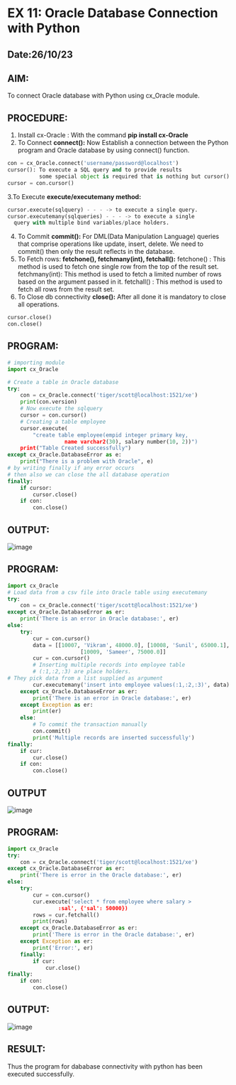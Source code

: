 # EX 11: Oracle Database Connection with Python
## Date:26/10/23
## AIM:
To connect Oracle database with Python using cx_Oracle module.
## PROCEDURE:
1. Install cx-Oracle : With the command **pip install cx-Oracle**
2. To Connect **connect():**
   Now Establish a connection between the Python program and Oracle database by using connect() function. 
```python
con = cx_Oracle.connect('username/password@localhost')
cursor(): To execute a SQL query and to provide results
          some special object is required that is nothing but cursor() object.
cursor = con.cursor()
```
3.To Execute **execute/executemany method:**
```python
cursor.execute(sqlquery) - - - -> to execute a single query. 
cursor.executemany(sqlqueries) - - - -> to execute a single
  query with multiple bind variables/place holders.
```
4. To Commit **commit():**
   For DML(Data Manipulation Language) queries that comprise operations like update, insert, delete. We need to commit() then only the result reflects in the database.
5. To Fetch rows: **fetchone(), fetchmany(int), fetchall():**
fetchone() : This method is used to fetch one single row from the top of the result set.
fetchmany(int): This method is used to fetch a limited number of rows based on the argument passed in it.
fetchall() : This method is used to fetch all rows from the result set.
6. To Close db connectivity **close():**
   After all done it is mandatory to close all operations.
```python
cursor.close()
con.close()
```
## PROGRAM:
```python
# importing module
import cx_Oracle

# Create a table in Oracle database
try:
	con = cx_Oracle.connect('tiger/scott@localhost:1521/xe')
	print(con.version)
	# Now execute the sqlquery
	cursor = con.cursor()
	# Creating a table employee
	cursor.execute(
		"create table employee(empid integer primary key,
                  name varchar2(30), salary number(10, 2))")
	print("Table Created successfully")
except cx_Oracle.DatabaseError as e:
	print("There is a problem with Oracle", e)
# by writing finally if any error occurs
# then also we can close the all database operation
finally:
	if cursor:
		cursor.close()
	if con:
		con.close()
```
## OUTPUT:
![image](https://github.com/dineshgl/EX-11-Oracle-Database-Connection-with-Python/assets/143793356/2bcf1487-985e-4933-bef0-9751295f0b28)

## PROGRAM:
```python
import cx_Oracle
# Load data from a csv file into Oracle table using executemany
try:
	con = cx_Oracle.connect('tiger/scott@localhost:1521/xe')
except cx_Oracle.DatabaseError as er:
	print('There is an error in Oracle database:', er)
else:
	try:
		cur = con.cursor()
		data = [[10007, 'Vikram', 48000.0], [10008, 'Sunil', 65000.1],
                       [10009, 'Sameer', 75000.0]]
		cur = con.cursor()
		# Inserting multiple records into employee table
		# (:1,:2,:3) are place holders.
# They pick data from a list supplied as argument
		cur.executemany('insert into employee values(:1,:2,:3)', data)
	except cx_Oracle.DatabaseError as er:
		print('There is an error in Oracle database:', er)
	except Exception as er:
		print(er)
	else:
		# To commit the transaction manually
		con.commit()
		print('Multiple records are inserted successfully')
finally:
	if cur:
		cur.close()
	if con:
		con.close()
```
## OUTPUT
![image](https://github.com/dineshgl/EX-11-Oracle-Database-Connection-with-Python/assets/143793356/b9e771d7-d8b8-4057-ab58-ae1dcc942b1d)

## PROGRAM:
```python
import cx_Oracle
try:
	con = cx_Oracle.connect('tiger/scott@localhost:1521/xe')
except cx_Oracle.DatabaseError as er:
	print('There is error in the Oracle database:', er)
else:
	try:
		cur = con.cursor()
		cur.execute('select * from employee where salary >
                :sal', {'sal': 50000})
		rows = cur.fetchall()
		print(rows)
	except cx_Oracle.DatabaseError as er:
		print('There is error in the Oracle database:', er)
	except Exception as er:
		print('Error:', er)
	finally:
		if cur:
			cur.close()
finally:
	if con:
		con.close()
```
## OUTPUT:
![image](https://github.com/dineshgl/EX-11-Oracle-Database-Connection-with-Python/assets/143793356/fd028efc-1a80-4c84-a398-5c372bfec6dd)

## RESULT:
Thus the program for dababase connectivity with python has been executed successfully.

